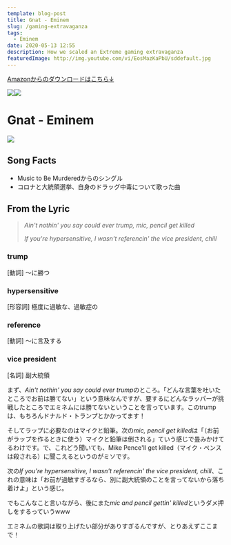 ```yaml
---
template: blog-post
title: Gnat - Eminem
slug: /gaming-extravaganza
tags:
  - Eminem
date: 2020-05-13 12:55
description: How we scaled an Extreme gaming extravaganza
featuredImage: http://img.youtube.com/vi/EosMazKaPbU/sddefault.jpg
---
```

[Amazonからのダウンロードはこちら↓](https://www.blogger.com/blog/post/edit/7249223017243835856/1957566415019585387#)

[![](https://ws-fe.amazon-adsystem.com/widgets/q?_encoding=UTF8&ASIN=B08QYYM7BY&Format=_SL250_&ID=AsinImage&MarketPlace=JP&ServiceVersion=20070822&WS=1&tag=koolmusik-22&language=en_US)](https://www.blogger.com/blog/post/edit/7249223017243835856/1957566415019585387#)![](https://ir-jp.amazon-adsystem.com/e/ir?t=koolmusik-22&language=en_US&l=li3&o=9&a=B08QYYM7BY)



# Gnat - Eminem

![](https://img1.blogblog.com/img/video_object.png)

##  

## Song Facts



* Music to Be Murderedからのシングル
* コロナと大統領選挙、自身のドラッグ中毒について歌った曲

## From the Lyric

> *Ain't nothin' you say could ever trump, mic, pencil get killed*
>
> *If you're hypersensitive, I wasn't referencin' the vice president, chill*

### trump

\[動詞] 〜に勝つ

### hypersensitive

\[形容詞] 極度に過敏な、過敏症の

### reference

\[動詞] 〜に言及する

### vice president

\[名詞] 副大統領





まず、*Ain't nothin' you say could ever trump*のところ。「どんな言葉を吐いたところでお前は勝てない」という意味なんですが、要するにどんなラッパーが挑戦したところでエミネムには勝てないということを言っています。このtrumpは、もちろんドナルド・トランプとかかってます！



そしてラップに必要なのはマイクと鉛筆。次の*mic, pencil get killed*は「（お前がラップを作るときに使う）マイクと鉛筆は倒される」ていう感じで畳みかけてるわけです。で、これどう聞いても、Mike Pence'll get killed（マイク・ペンスは殺される）に聞こえるというのがミソです。



次の*If you're hypersensitive, I wasn't referencin' the vice president, chill*、これの意味は「お前が過敏すぎるなら、別に副大統領のことを言ってないから落ち着けよ」という感じ。



でもこんなこと言いながら、後にまた*mic and pencil gettin' killed*というダメ押しをするっていうwww



エミネムの歌詞は取り上げたい部分がありすぎるんですが、とりあえずここまで！
